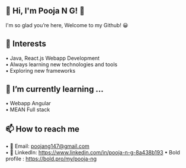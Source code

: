 ## 👋 Hi, I'm Pooja N G! 👩

I'm so glad you’re here, Welcome to my Github! 😀
<!--
**poojangit/poojangit** is a ✨ _special_ ✨ repository because its `README.md` (this file) appears on your GitHub profile.

Here are some ideas to get you started:

- 🔭 I’m currently working on ...
- 🌱 I’m currently learning ...
- 👯 I’m looking to collaborate on ...
- 🤔 I’m looking for help with ...
- 💬 Ask me about ...
- 📫 How to reach me: ...
- 😄 Pronouns: ...
- ⚡ Fun fact: ...
-->
## 👀 Interests 
• Java, React.js Webapp Development                                                                                                                                                                              
• Always learning new technologies and tools                                                                                                                                                                         
• Exploring new frameworks

## 🌱 I’m currently learning ...
• Webapp Angular                                                                                                                                                                                                     
• MEAN Full stack 

## 📫 How to reach me 
• 📧 Email: poojang147@gmail.com                                                                                                                                                                                     
• 🔗 LinkedIn: https://www.linkedin.com/in/pooja-n-g-8a438b193
•  Bold profile : https://bold.pro/my/pooja-ng
